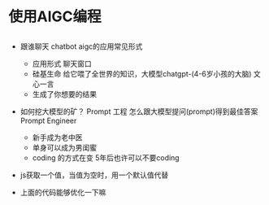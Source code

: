 # 使用AIGC编程

##
- 跟谁聊天 chatbot aigc的应用常见形式
     - 应用形式 聊天窗口
     - 硅基生命
          给它喂了全世界的知识，大模型chatgpt-(4-6岁小孩的大脑) 文心一言
     - 生成了你想要的结果
- 如何挖大模型的矿？
    Prompt 工程 怎么跟大模型提问(prompt)得到最佳答案
    Prompt Engineer    
     - 新手成为老中医
     - 单身可以成为男闺蜜
     - coding 的方式在变 5年后也许可以不要coding


- js获取一个值，当值为空时，用一个默认值代替
- 上面的代码能够优化一下嘛